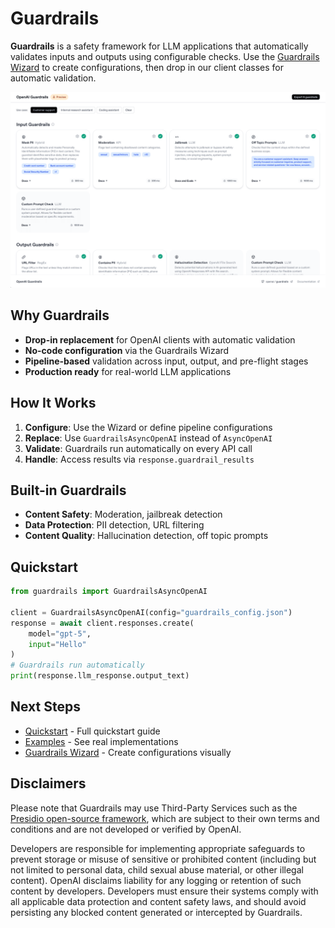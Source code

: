 # Guardrails

**Guardrails** is a safety framework for LLM applications that automatically validates inputs and outputs using configurable checks. Use the [Guardrails Wizard](https://guardrails-vercel-git-main-openai.vercel.app/guardrails) to create configurations, then drop in our client classes for automatic validation.

![Guardrails Wizard](assets/images/guardrails_wizard_screenshot.png)

## Why Guardrails

- **Drop-in replacement** for OpenAI clients with automatic validation
- **No-code configuration** via the Guardrails Wizard
- **Pipeline-based** validation across input, output, and pre-flight stages
- **Production ready** for real-world LLM applications

## How It Works

1. **Configure**: Use the Wizard or define pipeline configurations
2. **Replace**: Use `GuardrailsAsyncOpenAI` instead of `AsyncOpenAI`
3. **Validate**: Guardrails run automatically on every API call
4. **Handle**: Access results via `response.guardrail_results`

## Built-in Guardrails

- **Content Safety**: Moderation, jailbreak detection
- **Data Protection**: PII detection, URL filtering  
- **Content Quality**: Hallucination detection, off topic prompts

## Quickstart

```python
from guardrails import GuardrailsAsyncOpenAI

client = GuardrailsAsyncOpenAI(config="guardrails_config.json")
response = await client.responses.create(
    model="gpt-5",
    input="Hello"
)
# Guardrails run automatically
print(response.llm_response.output_text)
```

## Next Steps

- [Quickstart](./quickstart.md) - Full quickstart guide
- [Examples](./examples.md) - See real implementations
- [Guardrails Wizard](https://guardrails-vercel-git-main-openai.vercel.app/guardrails) - Create configurations visually

## Disclaimers

Please note that Guardrails may use Third-Party Services such as the [Presidio open-source framework](https://github.com/microsoft/presidio), which are subject to their own terms and conditions and are not developed or verified by OpenAI.

Developers are responsible for implementing appropriate safeguards to prevent storage or misuse of sensitive or prohibited content (including but not limited to personal data, child sexual abuse material, or other illegal content). OpenAI disclaims liability for any logging or retention of such content by developers. Developers must ensure their systems comply with all applicable data protection and content safety laws, and should avoid persisting any blocked content generated or intercepted by Guardrails.
